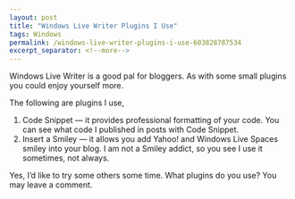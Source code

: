 ```yaml
---
layout: post
title: "Windows Live Writer Plugins I Use"
tags: Windows
permalink: /windows-live-writer-plugins-i-use-603828787534
excerpt_separator: <!--more-->
---
```

Windows Live Writer is a good pal for bloggers. As with some small plugins you could enjoy yourself more.

The following are plugins I use,

1. Code Snippet — it provides professional formatting of your code. You can see what code I published in posts with Code Snippet.
1. Insert a Smiley — it allows you add Yahoo! and Windows Live Spaces smiley into your blog. I am not a Smiley addict, so you see I use it sometimes, not always.

Yes, I’d like to try some others some time. What plugins do you use? You may leave a comment.
<!--more-->